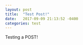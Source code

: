 ```yaml
---
layout: post
title:  "Test Post!"
date:   2017-09-09 21:13:52 -0400
categories: test
---
```


Testing a POST!



